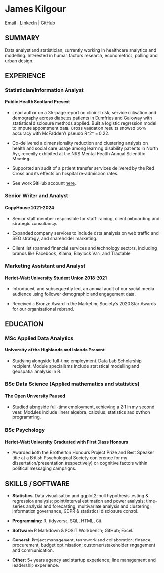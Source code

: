 # James Kilgour

[Email](mailto:james_kilgour@outlook.com) \| [LinkedIn](https://www.linkedin.com/in/james-kilgour/) \| [GitHub](https://github.com/james-kilgour)

## SUMMARY

Data analyst and statistician, currently working in healthcare analytics and modelling. Interested in human factors research, econometrics, polling and urban design.

## EXPERIENCE

### Statistician/Information Analyst

#### Public Health Scotland Present

- Lead author on a 35-page report on clinical risk, service utilisation and demography across diabetes patients in Dumfries and Galloway with statistical disclosure methods applied. Built a logistic regression model to impute appointment data. Cross validation results showed 66% accuracy with McFadden’s pseudo R^2^ = 0.22.

- Co-delivered a dimensionality reduction and clustering analysis on health and social care usage among learning disability patients in North Ayr, recently exhibited at the NRS Mental Health Annual Scientific Meeting.

- Supported an audit of a patient transfer services delivered by the Red Cross and its effects on hospital re-admission rates.

- See work GitHub account [here](github.com/jamesk-PHS).

### Senior Writer and Analyst

#### CopyHouse 2021-2024

- Senior staff member responsible for staff training, client onboarding and strategic consultancy.

- Expanded company services to include data analysis on web traffic and SEO strategy, and shareholder marketing.

- Client list spanned financial services and technology sectors, including brands like Facebook, Klarna, Blaylock Van, and Tractable.

### Marketing Assistant and Analyst

#### Heriot-Watt University Student Union 2018-2021

- Introduced, and subsequently led, an annual audit of our social media audience using follower demographic and engagement data.

- Received a Bronze Award in the Marketing Society’s 2020 Star Awards for our organisational rebrand.

## EDUCATION

### MSc Applied Data Analytics

#### University of the Highlands and Islands Present

- Studying alongside full-time employment. Data Lab Scholarship recipient. Module specialisms include statistical modelling and geospatial analysis in R.

### BSc Data Science (Applied mathematics and statistics)

#### The Open University Paused

- Studied alongside full-time employment, achieving a 2:1 in my second year. Modules include linear algebra, calculus, statistics and python programming.

### BSc Psychology

#### Heriot-Watt University Graduated with First Class Honours

- Awarded both the Brotherton Honours Project Prize and Best Speaker title at a British Psychological Society conference for my dissertation/presentation (respectively) on cognitive factors within political messaging campaigns.

## SKILLS / SOFTWARE

- **Statistics:** Data visualisation and ggplot2; null hypothesis testing & regression analysis; point/interval estimation and power analysis; time-series analysis and forecasting; multivariate analysis and clustering; information governance, GDPR & statistical disclosure control.

- **Programming:** R, tidyverse, SQL, HTML, Git.

- **Software:** R Markdown & POSIT Workbench; GitHub; Excel.

- **General:** Project management, teamwork and collaboration; finance, procurement, budget optimisation; customer/stakeholder engagement and communication.

- **Other:** 5+ years agency and startup experience; line management and leadership experience.
